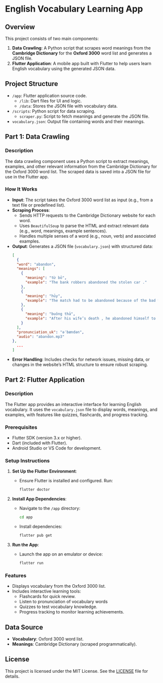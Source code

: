 # English Vocabulary Learning App

## Overview
This project consists of two main components:
1. **Data Crawling**: A Python script that scrapes word meanings from the **Cambridge Dictionary** for the **Oxford 3000** word list and generates a JSON file.
2. **Flutter Application**: A mobile app built with Flutter to help users learn English vocabulary using the generated JSON data.

## Project Structure
- `/app`: Flutter application source code.
  - `/lib`: Dart files for UI and logic.
  - `/data`: Stores the JSON file with vocabulary data.
- `/scripts`: Python script for data scraping.
  - `scraper.py`: Script to fetch meanings and generate the JSON file.
- `vocabulary.json`: Output file containing words and their meanings.

## Part 1: Data Crawling

### Description
The data crawling component uses a Python script to extract meanings, examples, and other relevant information from the Cambridge Dictionary for the Oxford 3000 word list. The scraped data is saved into a JSON file for use in the Flutter app.

### How It Works
- **Input**: The script takes the Oxford 3000 word list as input (e.g., from a text file or predefined list).
- **Scraping Process**:
  - Sends HTTP requests to the Cambridge Dictionary website for each word.
  - Uses `BeautifulSoup` to parse the HTML and extract relevant data (e.g., word, meanings, example sentences).
  - Handles multiple senses of a word (e.g., noun, verb) and associated examples.
- **Output**: Generates a JSON file (`vocabulary.json`) with structured data:
  ```json
  [
    {
    "word": "abandon",
    "meanings": [
      {
        "meaning": "từ bỏ",
        "example": "The bank robbers abandoned the stolen car ."
      },
      {
        "meaning": "hủy",
        "example": "The match had to be abandoned because of the bad weather ."
      },
      {
        "meaning": "buông thả",
        "example": "After his wife’s death , he abandoned himself to despair ."
      }
    ],
    "pronunciation_uk": "əˈbӕndən",
    "audio": "abandon.mp3"
  },
    ...
  ]
  ```
- **Error Handling**: Includes checks for network issues, missing data, or changes in the website’s HTML structure to ensure robust scraping.


## Part 2: Flutter Application

### Description
The Flutter app provides an interactive interface for learning English vocabulary. It uses the `vocabulary.json` file to display words, meanings, and examples, with features like quizzes, flashcards, and progress tracking.

### Prerequisites
- Flutter SDK (version 3.x or higher).
- Dart (included with Flutter).
- Android Studio or VS Code for development.

### Setup Instructions
1. **Set Up the Flutter Environment**:
   - Ensure Flutter is installed and configured. Run:
     ```bash
     flutter doctor
     ```

2. **Install App Dependencies**:
   - Navigate to the `/app` directory:
     ```bash
     cd app
     ```
   - Install dependencies:
     ```bash
     flutter pub get
     ```

3. **Run the App**:
   - Launch the app on an emulator or device:
     ```bash
     flutter run
     ```

### Features
- Displays vocabulary from the Oxford 3000 list.
- Includes interactive learning tools:
  - Flashcards for quick review.
  - Listen to pronunciation of vocabulary words
  - Quizzes to test vocabulary knowledge.
  - Progress tracking to monitor learning achievements.

## Data Source
- **Vocabulary**: Oxford 3000 word list.
- **Meanings**: Cambridge Dictionary (scraped programmatically).

## License
This project is licensed under the MIT License. See the [LICENSE](LICENSE) file for details.
